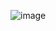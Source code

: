 
![image](https://user-images.githubusercontent.com/8367968/219136114-0a0f9d3a-c614-413d-b28e-61c80fbb935b.png)

<!--
**javiergc89/javiergc89** is a ✨ _special_ ✨ repository because its `README.md` (this file) appears on your GitHub profile.

Here are some ideas to get you started:

- 🔭 I’m currently working on ...
- 🌱 I’m currently learning ...
- 👯 I’m looking to collaborate on ...
- 🤔 I’m looking for help with ...
- 💬 Ask me about ...
- 📫 How to reach me: ...
- 😄 Pronouns: ...
- ⚡ Fun fact: ...
-->
